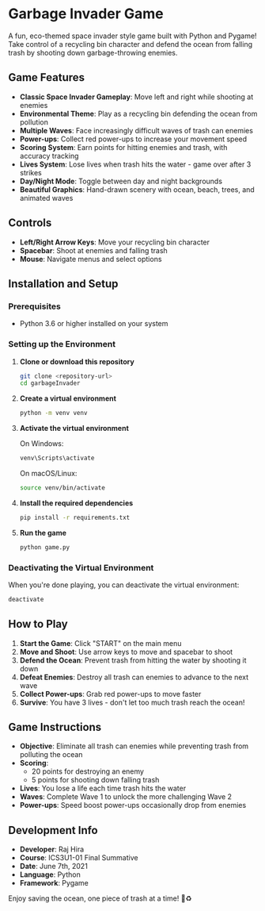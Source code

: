 # Garbage Invader Game

A fun, eco-themed space invader style game built with Python and Pygame! Take control of a recycling bin character and defend the ocean from falling trash by shooting down garbage-throwing enemies.

## Game Features

- **Classic Space Invader Gameplay**: Move left and right while shooting at enemies
- **Environmental Theme**: Play as a recycling bin defending the ocean from pollution
- **Multiple Waves**: Face increasingly difficult waves of trash can enemies
- **Power-ups**: Collect red power-ups to increase your movement speed
- **Scoring System**: Earn points for hitting enemies and trash, with accuracy tracking
- **Lives System**: Lose lives when trash hits the water - game over after 3 strikes
- **Day/Night Mode**: Toggle between day and night backgrounds
- **Beautiful Graphics**: Hand-drawn scenery with ocean, beach, trees, and animated waves

## Controls

- **Left/Right Arrow Keys**: Move your recycling bin character
- **Spacebar**: Shoot at enemies and falling trash
- **Mouse**: Navigate menus and select options

## Installation and Setup

### Prerequisites
- Python 3.6 or higher installed on your system

### Setting up the Environment

1. **Clone or download this repository**
   ```bash
   git clone <repository-url>
   cd garbageInvader
   ```

2. **Create a virtual environment**
   ```bash
   python -m venv venv
   ```

3. **Activate the virtual environment**
   
   On Windows:
   ```bash
   venv\Scripts\activate
   ```
   
   On macOS/Linux:
   ```bash
   source venv/bin/activate
   ```

4. **Install the required dependencies**
   ```bash
   pip install -r requirements.txt
   ```

5. **Run the game**
   ```bash
   python game.py
   ```

### Deactivating the Virtual Environment

When you're done playing, you can deactivate the virtual environment:
```bash
deactivate
```

## How to Play

1. **Start the Game**: Click "START" on the main menu
2. **Move and Shoot**: Use arrow keys to move and spacebar to shoot
3. **Defend the Ocean**: Prevent trash from hitting the water by shooting it down
4. **Defeat Enemies**: Destroy all trash can enemies to advance to the next wave
5. **Collect Power-ups**: Grab red power-ups to move faster
6. **Survive**: You have 3 lives - don't let too much trash reach the ocean!

## Game Instructions

- **Objective**: Eliminate all trash can enemies while preventing trash from polluting the ocean
- **Scoring**: 
  - 20 points for destroying an enemy
  - 5 points for shooting down falling trash
- **Lives**: You lose a life each time trash hits the water
- **Waves**: Complete Wave 1 to unlock the more challenging Wave 2
- **Power-ups**: Speed boost power-ups occasionally drop from enemies

## Development Info

- **Developer**: Raj Hira
- **Course**: ICS3U1-01 Final Summative
- **Date**: June 7th, 2021
- **Language**: Python
- **Framework**: Pygame

Enjoy saving the ocean, one piece of trash at a time! 🌊♻️

